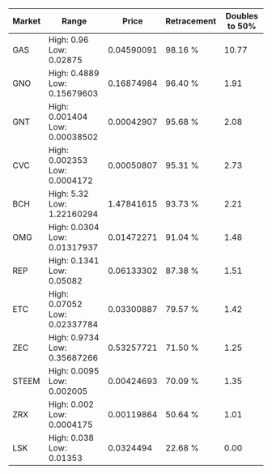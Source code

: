 | Market | Range | Price| Retracement | Doubles to 50% |
| --- | --- | --- | --- | --- |
| GAS | High: 0.96<br />Low: 0.02875 | 0.04590091 | 98.16 % | 10.77 |
| GNO | High: 0.4889<br />Low: 0.15679603 | 0.16874984 | 96.40 % | 1.91 |
| GNT | High: 0.001404<br />Low: 0.00038502 | 0.00042907 | 95.68 % | 2.08 |
| CVC | High: 0.002353<br />Low: 0.0004172 | 0.00050807 | 95.31 % | 2.73 |
| BCH | High: 5.32<br />Low: 1.22160294 | 1.47841615 | 93.73 % | 2.21 |
| OMG | High: 0.0304<br />Low: 0.01317937 | 0.01472271 | 91.04 % | 1.48 |
| REP | High: 0.1341<br />Low: 0.05082 | 0.06133302 | 87.38 % | 1.51 |
| ETC | High: 0.07052<br />Low: 0.02337784 | 0.03300887 | 79.57 % | 1.42 |
| ZEC | High: 0.9734<br />Low: 0.35687266 | 0.53257721 | 71.50 % | 1.25 |
| STEEM | High: 0.0095<br />Low: 0.002005 | 0.00424693 | 70.09 % | 1.35 |
| ZRX | High: 0.002<br />Low: 0.0004175 | 0.00119864 | 50.64 % | 1.01 |
| LSK | High: 0.038<br />Low: 0.01353 | 0.0324494 | 22.68 % | 0.00 |
